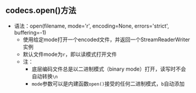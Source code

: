 


## codecs.open()方法
* 语法：open(filename, mode='r', encoding=None, errors='strict', buffering=-1)
  * 使用给定mode打开一个encoded文件，并返回一个StreamReaderWriter实例
  * 默认文件mode为`r`，即以读模式打开文件
  * 注：
    * 底层编码文件总是以二进制模式（binary mode）打开，读写时不会自动转换`\n`
    * `mode`参数可以是内建函数`open()`接受的任何二进制模式，`b`自动添加
  
